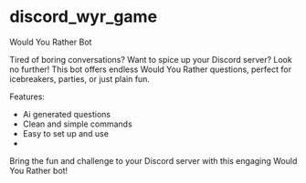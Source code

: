 # discord_wyr_game

Would You Rather Bot

Tired of boring conversations? Want to spice up your Discord server? Look no further! This bot offers endless Would You Rather questions, perfect for icebreakers, parties, or just plain fun.

Features:

- Ai generated questions
- Clean and simple commands
- Easy to set up and use
- 
Bring the fun and challenge to your Discord server with this engaging Would You Rather bot!

